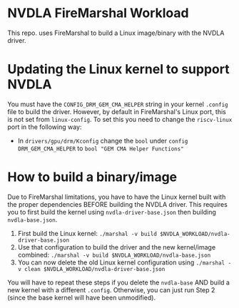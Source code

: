 NVDLA FireMarshal Workload
==========================

This repo. uses FireMarshal to build a Linux image/binary with the NVDLA driver.

# Updating the Linux kernel to support NVDLA

You must have the ``CONFIG_DRM_GEM_CMA_HELPER`` string in your kernel ``.config`` file to build the driver.
However, by default in FireMarshal's Linux port, this is not set from ``linux-config``.
To set this you need to change the ``riscv-linux`` port in the following way:

 * In ``drivers/gpu/drm/Kconfig`` change the ``bool`` under ``config DRM_GEM_CMA_HELPER`` to ``bool "GEM CMA Helper Functions"``

# How to build a binary/image

Due to FireMarshal limitations, you have to have the Linux kernel built with the proper dependencies BEFORE building the NVDLA driver.
This requires you to first build the kernel using ``nvdla-driver-base.json`` then building ``nvdla-base.json``.

 1. First build the Linux kernel: ``./marshal -v build $NVDLA_WORKLOAD/nvdla-driver-base.json``
 2. Use that configuration to build the driver and the new kernel/image combined: ``./marshal -v build $NVDLA_WORKLOAD/nvdla-base.json``
 3. You can now delete the old Linux kernel configuration using ``./marshal -v clean $NVDLA_WORKLOAD/nvdla-driver-base.json``

You will have to repeat these steps if you delete the ``nvdla-base`` AND build a new kernel with a different ``.config``.
Otherwise, you can just run Step 2 (since the base kernel will have been unmodified).

